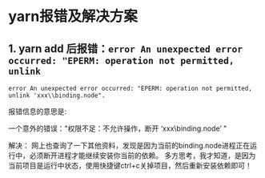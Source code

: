 
# yarn报错及解决方案

## 1. yarn add 后报错：```error An unexpected error occurred: "EPERM: operation not permitted, unlink```

```
error An unexpected error occurred: "EPERM: operation not permitted, unlink 'xxx\\binding.node".
```
报错信息的意思是:

一个意外的错误："权限不足：不允许操作，断开 ‘xxx\\binding.node’ "

解决：
网上也查询了一下其他资料，发现是因为当前的binding.node进程正在运行中，必须断开进程才能继续安装你当前的依赖。
多方思考，我才知道，是因为当前项目是运行中状态，使用快捷键ctrl+c关掉项目，然后重新安装依赖即可！